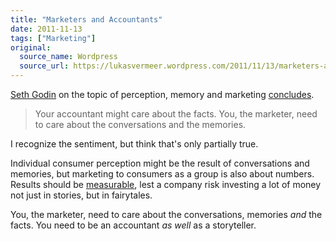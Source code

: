 ```yaml
---
title: "Marketers and Accountants"
date: 2011-11-13
tags: ["Marketing"]
original:
  source_name: Wordpress
  source_url: https://lukasvermeer.wordpress.com/2011/11/13/marketers-and-accountants/
---
```


[Seth Godin](http://en.wikipedia.org/wiki/Seth_Godin) on the topic of perception, memory and marketing [concludes](http://sethgodin.typepad.com/seths_blog/2011/10/memories-of-bitterness.html).

> Your accountant might care about the facts. You, the marketer, need to care about the conversations and the memories.

I recognize the sentiment, but think that's only partially true.

Individual consumer perception might be the result of conversations and memories, but marketing to consumers  as a group is also about numbers. Results should be [measurable](http://lukasvermeer.wordpress.com/2011/08/28/scientific-advertising-on-steroids/), lest a company risk investing a lot of money not just in stories, but in fairytales.

You, the marketer, need to care about the conversations, memories _and_ the facts. You need to be an accountant _as well_ as a storyteller.
